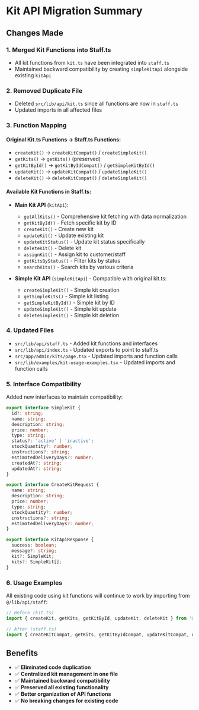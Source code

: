 # Kit API Migration Summary

## Changes Made

### 1. **Merged Kit Functions into Staff.ts**
- All kit functions from `kit.ts` have been integrated into `staff.ts`
- Maintained backward compatibility by creating `simpleKitApi` alongside existing `kitApi`

### 2. **Removed Duplicate File**
- Deleted `src/lib/api/kit.ts` since all functions are now in `staff.ts`
- Updated imports in all affected files

### 3. **Function Mapping**

#### Original Kit.ts Functions → Staff.ts Functions:
- `createKit()` → `createKitCompat()` / `createSimpleKit()`
- `getKits()` → `getKits()` (preserved)
- `getKitById()` → `getKitByIdCompat()` / `getSimpleKitById()`
- `updateKit()` → `updateKitCompat()` / `updateSimpleKit()`
- `deleteKit()` → `deleteKitCompat()` / `deleteSimpleKit()`

#### Available Kit Functions in Staff.ts:
- **Main Kit API** (`kitApi`):
  - `getAllKits()` - Comprehensive kit fetching with data normalization
  - `getKitById()` - Fetch specific kit by ID
  - `createKit()` - Create new kit
  - `updateKit()` - Update existing kit
  - `updateKitStatus()` - Update kit status specifically
  - `deleteKit()` - Delete kit
  - `assignKit()` - Assign kit to customer/staff
  - `getKitsByStatus()` - Filter kits by status
  - `searchKits()` - Search kits by various criteria

- **Simple Kit API** (`simpleKitApi`) - Compatible with original kit.ts:
  - `createSimpleKit()` - Simple kit creation
  - `getSimpleKits()` - Simple kit listing
  - `getSimpleKitById()` - Simple kit by ID
  - `updateSimpleKit()` - Simple kit update
  - `deleteSimpleKit()` - Simple kit deletion

### 4. **Updated Files**
- `src/lib/api/staff.ts` - Added kit functions and interfaces
- `src/lib/api/index.ts` - Updated exports to point to staff.ts
- `src/app/admin/kits/page.tsx` - Updated imports and function calls
- `src/lib/examples/kit-usage-examples.tsx` - Updated imports and function calls

### 5. **Interface Compatibility**
Added new interfaces to maintain compatibility:
```typescript
export interface SimpleKit {
  id?: string;
  name: string;
  description: string;
  price: number;
  type: string;
  status?: 'active' | 'inactive';
  stockQuantity?: number;
  instructions?: string;
  estimatedDeliveryDays?: number;
  createdAt?: string;
  updatedAt?: string;
}

export interface CreateKitRequest {
  name: string;
  description: string;
  price: number;
  type: string;
  stockQuantity?: number;
  instructions?: string;
  estimatedDeliveryDays?: number;
}

export interface KitApiResponse {
  success: boolean;
  message?: string;
  kit?: SimpleKit;
  kits?: SimpleKit[];
}
```

### 6. **Usage Examples**
All existing code using kit functions will continue to work by importing from `@/lib/api/staff`:

```typescript
// Before (kit.ts)
import { createKit, getKits, getKitById, updateKit, deleteKit } from '@/lib/api/kit';

// After (staff.ts)
import { createKitCompat, getKits, getKitByIdCompat, updateKitCompat, deleteKitCompat } from '@/lib/api/staff';
```

## Benefits
- ✅ **Eliminated code duplication**
- ✅ **Centralized kit management in one file**
- ✅ **Maintained backward compatibility**
- ✅ **Preserved all existing functionality**
- ✅ **Better organization of API functions**
- ✅ **No breaking changes for existing code**
